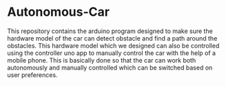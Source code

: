 # Autonomous-Car
This repository contains the arduino program designed to make sure the hardware model of the car can detect obstacle and find a path around the obstacles. This hardware model which we designed can also be controlled using the controller uno app to manually control the car with the help of a mobile phone. This is basically done so that the car can work both autonomously and manually controlled which can be switched based on user preferences.
